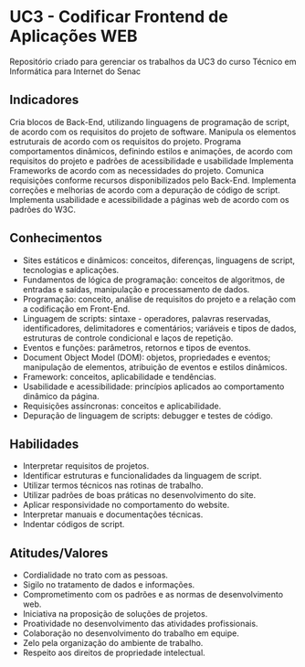 # UC3 - Codificar Frontend de Aplicações WEB
Repositório criado para gerenciar os trabalhos da UC3 do curso Técnico em Informática para Internet do Senac

## Indicadores
Cria blocos de Back-End, utilizando linguagens de programação de script, de acordo com os requisitos do projeto de software.
Manipula os elementos estruturais de acordo com os requisitos do projeto.
Programa comportamentos dinâmicos, definindo estilos e animações, de acordo com requisitos do projeto e padrões de acessibilidade e usabilidade
Implementa Frameworks de acordo com as necessidades do projeto.
Comunica requisições conforme recursos disponibilizados pelo Back-End.
Implementa correções e melhorias de acordo com a depuração de código de script.
Implementa usabilidade e acessibilidade a páginas web de acordo com os padrões do W3C.

## Conhecimentos
- Sites estáticos e dinâmicos: conceitos, diferenças, linguagens de script, tecnologias e aplicações.
- Fundamentos de lógica de programação: conceitos de algoritmos, de entradas e saídas, manipulação e processamento de dados.
- Programação: conceito, análise de requisitos do projeto e a relação com a codificação em Front-End.
- Linguagem de scripts: sintaxe - operadores, palavras reservadas, identificadores, delimitadores e comentários; variáveis e tipos de dados, estruturas de controle condicional e laços de repetição.
- Eventos e funções: parâmetros, retornos e tipos de eventos.
- Document Object Model (DOM): objetos, propriedades e eventos; manipulação de elementos, atribuição de eventos e estilos dinâmicos.
- Framework: conceitos, aplicabilidade e tendências.
- Usabilidade e acessibilidade: princípios aplicados ao comportamento dinâmico da página.
- Requisições assíncronas: conceitos e aplicabilidade.
- Depuração de linguagem de scripts: debugger e testes de código.

## Habilidades
- Interpretar requisitos de projetos.
- Identificar estruturas e funcionalidades da linguagem de script.
- Utilizar termos técnicos nas rotinas de trabalho.
- Utilizar padrões de boas práticas no desenvolvimento do site.
- Aplicar responsividade no comportamento do website.
- Interpretar manuais e documentações técnicas.
- Indentar códigos de script.

## Atitudes/Valores
- Cordialidade no trato com as pessoas.
- Sigilo no tratamento de dados e informações.
- Comprometimento com os padrões e as normas de desenvolvimento web.
- Iniciativa na proposição de soluções de projetos.
- Proatividade no desenvolvimento das atividades profissionais.
- Colaboração no desenvolvimento do trabalho em equipe.
- Zelo pela organização do ambiente de trabalho.
- Respeito aos direitos de propriedade intelectual.